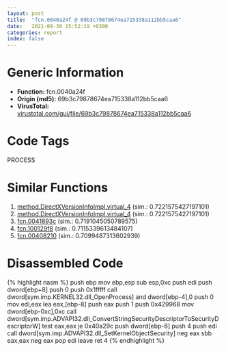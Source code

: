 ```yaml
---
layout: post
title:  "fcn.0040a24f @ 69b3c79878674ea715338a112bb5caa6"
date:   2021-08-30 15:52:19 +0300
categories: report
index: false
---
```


# Generic Information
- **Function:** fcn.0040a24f
- **Origin (md5):** 69b3c79878674ea715338a112bb5caa6
- **VirusTotal:** [virustotal.com/gui/file/69b3c79878674ea715338a112bb5caa6][virustotal_ref]

# Code Tags
<span class="tag" id="PROCESS">PROCESS</span>


# Similar Functions

1. [method.DirectXVersionInfoImpl.virtual\_4][similar_1_ref] (sim.: 0.7221575427197101)
2. [method.DirectXVersionInfoImpl.virtual\_4][similar_2_ref] (sim.: 0.7221575427197101)
3. [fcn.0041893c][similar_3_ref] (sim.: 0.7191045050789575)
4. [fcn.100129f8][similar_4_ref] (sim.: 0.7115339613484107)
5. [fcn.00408210][similar_5_ref] (sim.: 0.7099487313602939)


# Disassembled Code

{% highlight nasm %}
push ebp
mov ebp,esp
sub esp,0xc
push edi
push dword[ebp+8]
push 0
push 0x1fffff
call dword[sym.imp.KERNEL32.dll_OpenProcess]
and dword[ebp-4],0
push 0
mov edi,eax
lea eax,[ebp-8]
push eax
push 1
push 0x429968
mov dword[ebp-0xc],0xc
call dword[sym.imp.ADVAPI32.dll_ConvertStringSecurityDescriptorToSecurityDescriptorW]
test eax,eax
je 0x40a29c
push dword[ebp-8]
push 4
push edi
call dword[sym.imp.ADVAPI32.dll_SetKernelObjectSecurity]
neg eax
sbb eax,eax
neg eax
pop edi
leave 
ret 4
{% endhighlight %}


[similar_1_ref]: /report/method.DirectXVersionInfoImpl.virtual_4@53687e619dcac7d709f306d061d8daeb
[similar_2_ref]: /report/method.DirectXVersionInfoImpl.virtual_4@ba5ec83721de3ca10b3c9583f3b2c6a1
[similar_3_ref]: /report/fcn.0041893c@8fc4c3f3e7c00776ff0a71b75e93044b
[similar_4_ref]: /report/fcn.100129f8@880ba8b1983575bc0c5ed1cb79dcde8f
[similar_5_ref]: /report/fcn.00408210@3b2d901eaca41ce14deca6a48c0c801a
[virustotal_ref]: https://www.virustotal.com/gui/file/69b3c79878674ea715338a112bb5caa6
